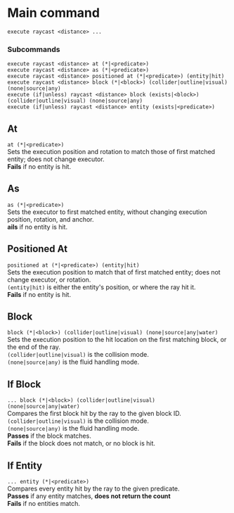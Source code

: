 # Main command
`execute raycast <distance> ...`

### Subcommands
```
execute raycast <distance> at (*|<predicate>)
execute raycast <distance> as (*|<predicate>)
execute raycast <distance> positioned at (*|<predicate>) (entity|hit) 
execute raycast <distance> block (*|<block>) (collider|outline|visual) (none|source|any)
execute (if|unless) raycast <distance> block (exists|<block>) (collider|outline|visual) (none|source|any)
execute (if|unless) raycast <distance> entity (exists|<predicate>)
```


## At
`at (*|<predicate>)`
<br>Sets the execution position and rotation to match those of first matched entity; does not change executor.
<br>**Fails** if no entity is hit.

## As
`as (*|<predicate>)`
<br>Sets the executor to first matched entity, without changing execution position, rotation, and anchor.
<br>**ails** if no entity is hit.

## Positioned At
`positioned at (*|<predicate>) (entity|hit) `
<br>Sets the execution position to match that of first matched entity; does not change executor, or rotation.
<br>`(entity|hit)` is either the entity's position, or where the ray hit it.
<br>**Fails** if no entity is hit.

## Block
`block (*|<block>) (collider|outline|visual) (none|source|any|water)`
<br>Sets the execution position to the hit location on the first matching block, or the end of the ray.
<br>`(collider|outline|visual)` is the collision mode.
<br>`(none|source|any)` is the fluid handling mode.

## If Block
`... block (*|<block>) (collider|outline|visual) (none|source|any|water)`
<br>Compares the first block hit by the ray to the given block ID.
<br>`(collider|outline|visual)` is the collision mode.
<br>`(none|source|any)` is the fluid handling mode.
<br>**Passes** if the block matches.
<br>**Fails** if the block does not match, or no block is hit.

## If Entity
`... entity (*|<predicate>)`
<br>Compares every entity hit by the ray to the given predicate.
<br>**Passes** if any entity matches, **does not return the count**
<br>**Fails** if no entities match.